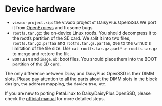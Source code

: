 # Device hardware
- `vivado-project.zip`: the vivado project of DaisyPlus OpenSSD. We port it from [OpenExpress](https://openexpress.camelab.org/) and fix some bugs.
- `rootfs.tar.gz`: the on-device Linux rootfs. You should decompress it to the rootfs partition of the SD card. We split it into two files, `rootfs.tar.gz.partaa` and `rootfs.tar.gz.partab`, due to the Github's limitation of the file size. Use `cat rootfs.tar.gz.part* > rootfs.tar.gz` to merge and restore the file.
- `BOOT.BIN` and `image.ub`: boot files. You should place them into the BOOT partition of the SD card.

The only difference between Daisy and DaisyPlus OpenSSD is their DIMM slots. Please pay attention to all the parts about the DIMM slots in the block design, the address mapping, the device tree, etc.

If you are new to porting PetaLinux to Daisy/DaisyPlus OpenSSD, please check the [official manual](https://github.com/CRZ-Technology/OpenSSD-OpenChannelSSD) for more detailed steps.
